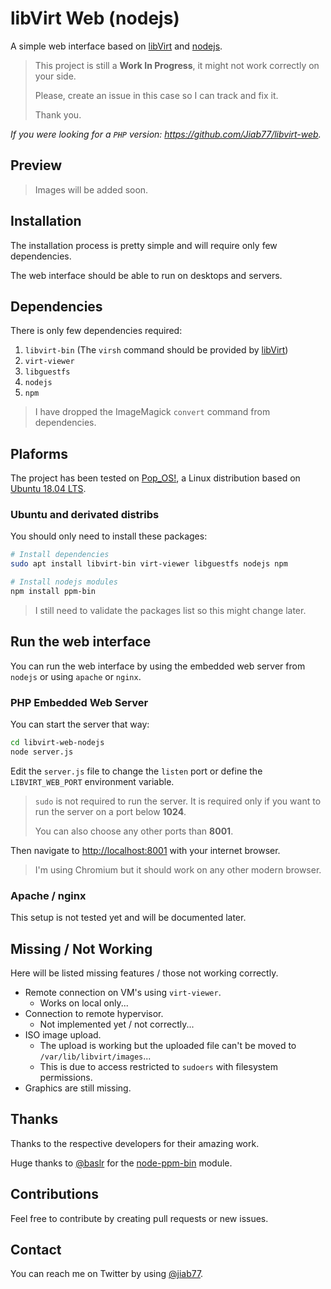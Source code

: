 # libVirt Web (nodejs)

A simple web interface based on [libVirt](https://libvirt.org/) and [nodejs](https://nodejs.org/).

> This project is still a **Work In Progress**, it might not work correctly on your side.
>
> Please, create an issue in this case so I can track and fix it.
>
> Thank you.

_If you were looking for a `PHP` version: <https://github.com/Jiab77/libvirt-web>._

## Preview

> Images will be added soon.

## Installation

The installation process is pretty simple and will require only few dependencies.

The web interface should be able to run on desktops and servers.

## Dependencies

There is only few dependencies required:

1. `libvirt-bin` (The `virsh` command should be provided by [libVirt](https://libvirt.org/))
2. `virt-viewer`
3. `libguestfs`
4. `nodejs`
5. `npm`

> I have dropped the ImageMagick `convert` command from dependencies.

## Plaforms

The project has been tested on [Pop_OS!](https://system76.com/pop), a Linux distribution based on [Ubuntu 18.04 LTS](https://wiki.ubuntu.com/BionicBeaver/ReleaseNotes).

### Ubuntu and derivated distribs

You should only need to install these packages:

```bash
# Install dependencies
sudo apt install libvirt-bin virt-viewer libguestfs nodejs npm

# Install nodejs modules
npm install ppm-bin
```

> I still need to validate the packages list so this might change later.

## Run the web interface

You can run the web interface by using the embedded web server from `nodejs` or using `apache` or `nginx`.

### PHP Embedded Web Server

You can start the server that way:

```bash
cd libvirt-web-nodejs
node server.js
```

Edit the `server.js` file to change the `listen` port or define the `LIBVIRT_WEB_PORT` environment variable.

> `sudo` is not required to run the server. It is required only if you want to run the server on a port below **1024**.
>
> You can also choose any other ports than **8001**.

Then navigate to [http://localhost:8001](http://localhost:8001) with your internet browser.

> I'm using Chromium but it should work on any other modern browser.

### Apache / nginx

This setup is not tested yet and will be documented later.

## Missing / Not Working

Here will be listed missing features / those not working correctly.

* Remote connection on VM's using `virt-viewer`.
  * Works on local only...
* Connection to remote hypervisor.
  * Not implemented yet / not correctly...
* ISO image upload.
  * The upload is working but the uploaded file can't be moved to `/var/lib/libvirt/images`...
  * This is due to access restricted to `sudoers` with filesystem permissions.
* Graphics are still missing.

## Thanks

Thanks to the respective developers for their amazing work.

Huge thanks to [@baslr](https://github.com/baslr) for the [node-ppm-bin](https://github.com/baslr/node-ppm-bin) module.

## Contributions

Feel free to contribute by creating pull requests or new issues.

## Contact

You can reach me on Twitter by using [@jiab77](https://twitter.com/jiab77).
